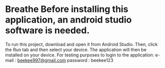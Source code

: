# Breathe Before installing this application, an android studio software is needed.
To run this project, download and open it from Android Studio. Then, click the Run tab and then select your device.
The application will then be installed on your device.
For testing purposes to login to the application:
  e-mail : beekee997@gmail.com
  password : beekee123
